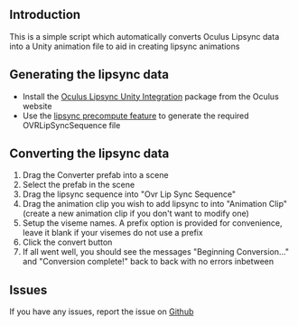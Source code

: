 ## Introduction
This is a simple script which automatically converts Oculus Lipsync data into a Unity animation file to aid in creating lipsync animations

## Generating the lipsync data
- Install the [Oculus Lipsync Unity Integration](https://developer.oculus.com/downloads/package/oculus-lipsync-unity/) package from the Oculus website
- Use the [lipsync precompute feature](https://developer.oculus.com/documentation/unity/audio-ovrlipsync-precomputed-unity/) to generate the required OVRLipSyncSequence file

## Converting the lipsync data
1. Drag the Converter prefab into a scene
2. Select the prefab in the scene
3. Drag the lipsync sequence into "Ovr Lip Sync Sequence"
4. Drag the animation clip you wish to add lipsync to into "Animation Clip" (create a new animation clip if you don't want to modify one)
5. Setup the viseme names. A prefix option is provided for convenience, leave it blank if your visemes do not use a prefix
6. Click the convert button
7. If all went well, you should see the messages "Beginning Conversion..." and "Conversion complete!" back to back with no errors inbetween

## Issues
If you have any issues, report the issue on [Github](https://github.com/TonyGamer/LipsyncHelper/issues)

